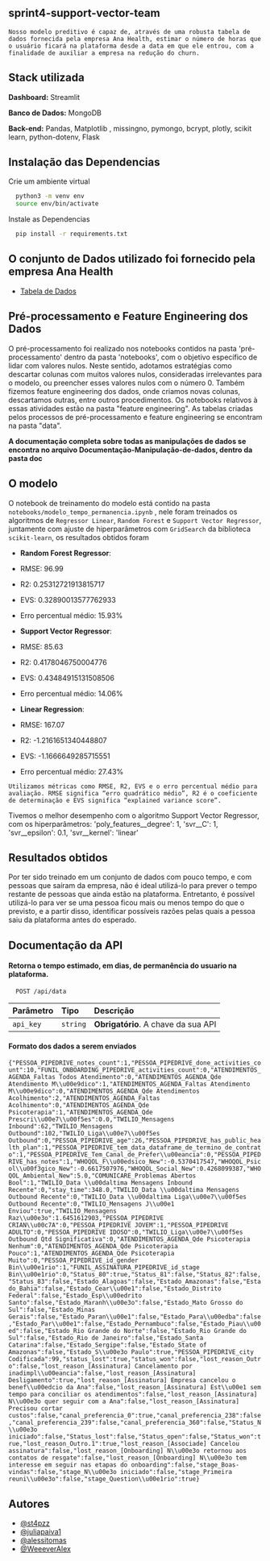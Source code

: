 
## sprint4-support-vector-team
`Nosso modelo preditivo é capaz de, através de uma robusta tabela de dados fornecida pela empresa Ana Health, estimar o número de horas que o usuário ficará na plataforma desde a data em que ele entrou, com a finalidade de auxiliar a empresa na redução do churn.`


## Stack utilizada


**Dashboard:** Streamlit

**Banco de Dados:** MongoDB

**Back-end:** Pandas, Matplotlib , missingno, pymongo, bcrypt, plotly, scikit learn, python-dotenv, Flask


## Instalação das Dependencias

Crie um ambiente virtual

```bash
  python3 -m venv env
  source env/bin/activate
```

Instale as Dependencias 

```bash
  pip install -r requirements.txt
```
    
## O conjunto de Dados utilizado foi fornecido pela empresa Ana Health

 - [Tabela de Dados](https://docs.google.com/spreadsheets/d/1ku3RbAe_BQFqSxfEgbJARmUMaKEidGqvWo-xh-E7XE0/edit#gid=841451143)

## Pré-processamento  e Feature Engineering dos Dados

O pré-processamento foi realizado nos notebooks contidos
na pasta 'pré-processamento' dentro da pasta 'notebooks', com o objetivo específico de lidar
com valores nulos. Neste sentido, adotamos estratégias como descartar colunas com
muitos valores nulos, consideradas irrelevantes para o modelo, ou preencher esses valores
nulos com o número 0. Também fizemos feature engineering dos dados, onde criamos novas colunas, 
descartamos outras, entre outros procedimentos. Os notebooks relativos à essas atividades estão na 
pasta "feature engineering". As tabelas criadas pelos processos de pré-processamento e feature engineering se 
encontram na pasta "data".

**A documentação completa sobre todas as manipulações de dados se encontra no arquivo Documentação-Manipulação-de-dados, dentro da pasta doc**

## O modelo

O notebook de treinamento do modelo está contido na pasta `notebooks/modelo_tempo_permanencia.ipynb` , nele foram treinados os algoritmos de `Regressor Linear`, `Random Forest` e `Support Vector Regressor`, juntamente com ajuste de hiperparâmetros com `GridSearch` da biblioteca `scikit-learn`, os resultados obtidos foram

- **Random Forest Regressor**: 
- RMSE: 96.99
- R2: 0.25312721913815717
 - EVS: 0.32890013577762933 
- Erro percentual médio: 15.93% 

- **Support Vector Regressor**: 
- RMSE: 85.63
- R2: 0.4178046750004776 
- EVS: 0.43484915131508506
- Erro percentual médio: 14.06% 

- **Linear Regression**:
- RMSE: 167.07
- R2: -1.2161651340448807
- EVS: -1.1666649285715551 
- Erro percentual médio: 27.43% 

`Utilizamos métricas como RMSE, R2, EVS e o erro percentual médio para avaliação.
RMSE significa “erro quadrático médio”, R2 é o coeficiente de determinação e EVS significa
“explained variance score”.`

Tivemos o melhor desempenho com o algoritmo Support Vector Regressor, com os hiperparâmetros: 
'poly_features__degree': 1, 
'svr__C': 1, 
'svr__epsilon': 0.1, 
'svr__kernel': 'linear'

## Resultados obtidos

Por ter sido treinado em um conjunto de dados com pouco tempo, e com pessoas que saíram da empresa, não é ideal utilizá-lo para prever o tempo restante de pessoas que ainda estão na plataforma. Entretanto, é possível utilizá-lo para ver se uma pessoa ficou mais ou menos tempo do que o previsto, e a partir disso, identificar possíveis razões pelas quais a pessoa saiu da plataforma antes do esperado.

## Documentação da API

#### Retorna o tempo estimado, em dias, de permanência do usuario na plataforma.

```http
  POST /api/data
```

| Parâmetro   | Tipo       | Descrição                           |
| :---------- | :--------- | :---------------------------------- |
| `api_key` | `string` | **Obrigatório**. A chave da sua API |



#### Formato dos dados a serem enviados 

`{"PESSOA_PIPEDRIVE_notes_count":1,"PESSOA_PIPEDRIVE_done_activities_count":10,"FUNIL_ONBOARDING_PIPEDRIVE_activities_count":0,"ATENDIMENTOS_AGENDA_Faltas Todos Atendimento":0,"ATENDIMENTOS_AGENDA_Qde Atendimento M\\u00e9dico":1,"ATENDIMENTOS_AGENDA_Faltas Atendimento M\\u00e9dico":0,"ATENDIMENTOS_AGENDA_Qde Atendimentos Acolhimento":2,"ATENDIMENTOS_AGENDA_Faltas Acolhimento":0,"ATENDIMENTOS_AGENDA_Qde Psicoterapia":1,"ATENDIMENTOS_AGENDA_Qde Prescri\\u00e7\\u00f5es":0.0,"TWILIO_Mensagens Inbound":62,"TWILIO_Mensagens Outbound":102,"TWILIO_Liga\\u00e7\\u00f5es Outbound":0,"PESSOA_PIPEDRIVE_age":26,"PESSOA_PIPEDRIVE_has_public_health_plan":1,"PESSOA_PIPEDRIVE_tem_data_dataframe_de_termino_de_contrato":1,"PESSOA_PIPEDRIVE_Tem_Canal_de_Prefer\\u00eancia":0,"PESSOA_PIPEDRIVE_has_notes":1,"WHOQOL_F\\u00edsico_New":-0.5370417547,"WHOQOL_Psicol\\u00f3gico_New":-0.6617507976,"WHOQOL_Social_New":0.4268099387,"WHOQOL_Ambiental_New":5.0,"COMUNICARE_Problemas Abertos Bool":1,"TWILIO_Data \\u00daltima Mensagens Inbound Recente":0,"stay_time":348.0,"TWILIO_Data \\u00daltima Mensagens Outbound Recente":0,"TWILIO_Data \\u00daltima Liga\\u00e7\\u00f5es Outbound Recente":0,"TWILIO_Mensagens J\\u00e1 Enviou":true,"TWILIO_Mensagens Raz\\u00e3o":1.6451612903,"PESSOA_PIPEDRIVE CRIAN\\u00c7A":0,"PESSOA_PIPEDRIVE JOVEM":1,"PESSOA_PIPEDRIVE ADULTO":0,"PESSOA_PIPEDRIVE IDOSO":0,"TWILIO_Liga\\u00e7\\u00f5es Outbound Qtd Significativa":0,"ATENDIMENTOS_AGENDA_Qde Psicoterapia Nenhum":0,"ATENDIMENTOS_AGENDA_Qde Psicoterapia Pouco":1,"ATENDIMENTOS_AGENDA_Qde Psicoterapia Muito":0,"PESSOA_PIPEDRIVE_id_gender Bin\\u00e1rio":1,"FUNIL_ASSINATURA_PIPEDRIVE_id_stage Bin\\u00e1rio":0,"Status_80":true,"Status_81":false,"Status_82":false,"Status_83":false,"Estado_Alagoas":false,"Estado_Amazonas":false,"Estado_Bahia":false,"Estado_Cear\\u00e1":false,"Estado_Distrito Federal":false,"Estado_Esp\\u00edrito Santo":false,"Estado_Maranh\\u00e3o":false,"Estado_Mato Grosso do Sul":false,"Estado_Minas Gerais":false,"Estado_Paran\\u00e1":false,"Estado_Para\\u00edba":false,"Estado_Par\\u00e1":false,"Estado_Pernambuco":false,"Estado_Piau\\u00ed":false,"Estado_Rio Grande do Norte":false,"Estado_Rio Grande do Sul":false,"Estado_Rio de Janeiro":false,"Estado_Santa Catarina":false,"Estado_Sergipe":false,"Estado_State of Amazonas":false,"Estado_S\\u00e3o Paulo":true,"PESSOA_PIPEDRIVE_city Codificada":99,"status_lost":true,"status_won":false,"lost_reason_Outro":false,"lost_reason_[Assinatura] Cancelamento por inadimpl\\u00eancia":false,"lost_reason_[Assinatura] Desligamento":true,"lost_reason_[Assinatura] Empresa cancelou o benef\\u00edcio da Ana":false,"lost_reason_[Assinatura] Est\\u00e1 sem tempo para conciliar os atendimentos":false,"lost_reason_[Assinatura] N\\u00e3o quer seguir com a Ana":false,"lost_reason_[Assinatura] Precisou cortar custos":false,"canal_preferencia_0":true,"canal_preferencia_238":false,"canal_preferencia_239":false,"canal_preferencia_360":false,"Status_N\\u00e3o iniciado":false,"Status_lost":false,"Status_open":false,"Status_won":true,"lost_reason_Outro.1":true,"lost_reason_[Associade] Cancelou assinatura":false,"lost_reason_[Onboarding] N\\u00e3o retornou aos contatos de resgate":false,"lost_reason_[Onboarding] N\\u00e3o tem interesse em seguir nas etapas do onboarding":false,"stage_Boas-vindas":false,"stage_N\\u00e3o iniciado":false,"stage_Primeira reuni\\u00e3o":false,"stage_Question\\u00e1rio":true}`


## Autores

- [@st4pzz](https://github.com/st4pzz)
- [@juliapaiva1](https://github.com/juliapaiva1)
- [@alessitomas](https://github.com/alessitomas)
- [@WeeeverAlex](https://github.com/WeeeverAlex)


